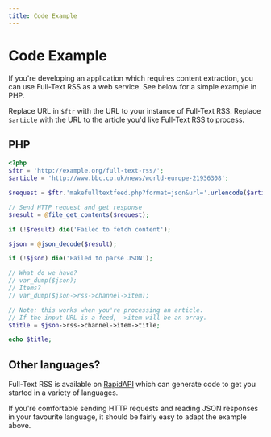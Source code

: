 ```yaml
---
title: Code Example
---
```


# Code Example

If you're developing an application which requires content extraction, you can use Full-Text RSS as a web service. See below for a simple example in PHP.

Replace URL in `$ftr` with the URL to your instance of Full-Text RSS. Replace `$article` with the URL to the article you'd like Full-Text RSS to process.

## PHP

``` php
<?php
$ftr = 'http://example.org/full-text-rss/';
$article = 'http://www.bbc.co.uk/news/world-europe-21936308';

$request = $ftr.'makefulltextfeed.php?format=json&url='.urlencode($article);

// Send HTTP request and get response
$result = @file_get_contents($request);

if (!$result) die('Failed to fetch content');

$json = @json_decode($result);

if (!$json) die('Failed to parse JSON');

// What do we have?
// var_dump($json);
// Items?
// var_dump($json->rss->channel->item);

// Note: this works when you're processing an article.
// If the input URL is a feed, ->item will be an array.
$title = $json->rss->channel->item->title;

echo $title;
```

## Other languages?

Full-Text RSS is available on [RapidAPI](https://rapidapi.com/fivefilters/api/full-text-rss) which can generate code to get you started in a variety of languages.

If you're comfortable sending HTTP requests and reading JSON responses in your favourite language, it should be fairly easy to adapt the example above.
